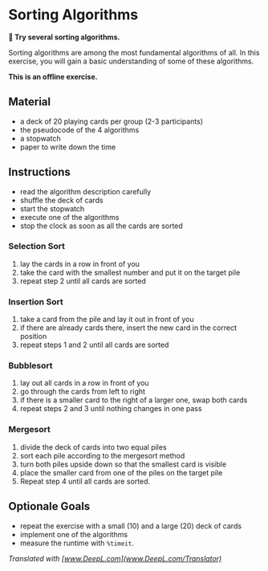 
# Sorting Algorithms

**🎯 Try several sorting algorithms.**

Sorting algorithms are among the most fundamental algorithms of all. In this exercise, you will gain a basic understanding of some of these algorithms.

**This is an offline exercise.**

## Material

* a deck of 20 playing cards per group (2-3 participants)
* the pseudocode of the 4 algorithms
* a stopwatch
* paper to write down the time

## Instructions

* read the algorithm description carefully
* shuffle the deck of cards
* start the stopwatch
* execute one of the algorithms
* stop the clock as soon as all the cards are sorted

### Selection Sort

1. lay the cards in a row in front of you
2. take the card with the smallest number and put it on the target pile
3. repeat step 2 until all cards are sorted

### Insertion Sort

1. take a card from the pile and lay it out in front of you
2. if there are already cards there, insert the new card in the correct position
3. repeat steps 1 and 2 until all cards are sorted

### Bubblesort

1. lay out all cards in a row in front of you
2. go through the cards from left to right
3. if there is a smaller card to the right of a larger one, swap both cards
4. repeat steps 2 and 3 until nothing changes in one pass

### Mergesort

1. divide the deck of cards into two equal piles
2. sort each pile according to the mergesort method
3. turn both piles upside down so that the smallest card is visible
4. place the smaller card from one of the piles on the target pile
5. Repeat step 4 until all cards are sorted.


## Optionale Goals

* repeat the exercise with a small (10) and a large (20) deck of cards
* implement one of the algorithms
* measure the runtime with `%timeit`.


*Translated with [www.DeepL.com](www.DeepL.com/Translator)*
